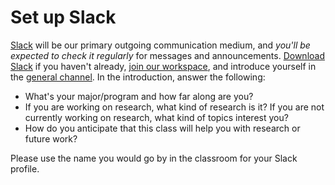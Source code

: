 ---
---

# Set up Slack

[Slack](https://slack.com/resources/using-slack/how-to-use-slack) will be our primary outgoing communication medium, and *you'll be expected to check it regularly* for messages and announcements. [Download Slack](https://slack.com/downloads) if you haven't already, [join our workspace](https://join.slack.com/t/byu-sci-comp/shared_invite/zt-22jrzgczo-1IT5Dp_8etn7IOECEzEnxg), and introduce yourself in the [general channel](https://byu-sci-comp.slack.com/channels/general). In the introduction, answer the following:

- What's your major/program and how far along are you?
- If you are working on research, what kind of research is it? If you are not currently working on research, what kind of topics interest you?
- How do you anticipate that this class will help you with research or future work?

Please use the name you would go by in the classroom for your Slack profile.
